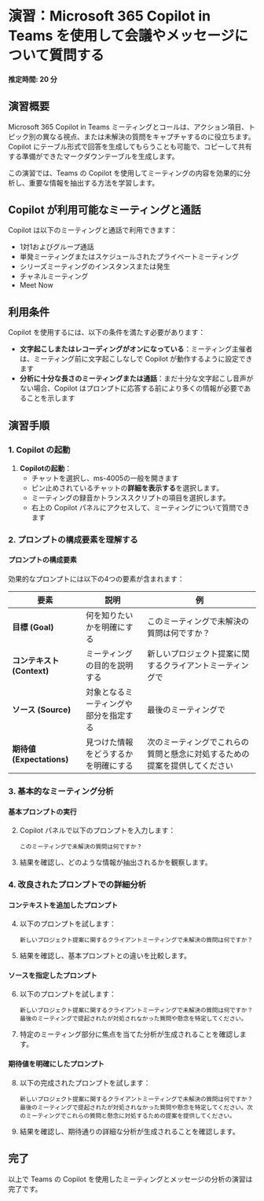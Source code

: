 # 演習：Microsoft 365 Copilot in Teams を使用して会議やメッセージについて質問する

#### 推定時間: 20 分

## 演習概要
Microsoft 365 Copilot in Teams ミーティングとコールは、アクション項目、トピック別の異なる視点、または未解決の質問をキャプチャするのに役立ちます。Copilot にテーブル形式で回答を生成してもらうことも可能で、コピーして共有する準備ができたマークダウンテーブルを生成します。

この演習では、Teams の Copilot を使用してミーティングの内容を効果的に分析し、重要な情報を抽出する方法を学習します。

## Copilot が利用可能なミーティングと通話

Copilot は以下のミーティングと通話で利用できます：

- 1対1およびグループ通話
- 単発ミーティングまたはスケジュールされたプライベートミーティング
- シリーズミーティングのインスタンスまたは発生
- チャネルミーティング
- Meet Now

## 利用条件

Copilot を使用するには、以下の条件を満たす必要があります：

- **文字起こしまたはレコーディングがオンになっている**：ミーティング主催者は、ミーティング前に文字起こしなしで Copilot が動作するように設定できます
- **分析に十分な長さのミーティングまたは通話**：まだ十分な文字起こし音声がない場合、Copilot はプロンプトに応答する前により多くの情報が必要であることを示します

## 演習手順

### 1. Copilot の起動

1. **Copilotの起動**：
   - チャットを選択し、ms-4005の一般を開きます
   - ピン止めされているチャットの**詳細を表示する**を選択します。
   - ミーティングの録音かトランススクリプトの項目を選択します。
   - 右上の Copilot パネルにアクセスして、ミーティングについて質問できます

### 2. プロンプトの構成要素を理解する

#### プロンプトの構成要素

効果的なプロンプトには以下の4つの要素が含まれます：

| 要素 | 説明 | 例 |
|------|------|-----|
| **目標 (Goal)** | 何を知りたいかを明確にする | このミーティングで未解決の質問は何ですか？ |
| **コンテキスト (Context)** | ミーティングの目的を説明する | 新しいプロジェクト提案に関するクライアントミーティングで |
| **ソース (Source)** | 対象となるミーティングや部分を指定する | 最後のミーティングで |
| **期待値 (Expectations)** | 見つけた情報をどうするかを明確にする | 次のミーティングでこれらの質問と懸念に対処するための提案を提供してください |

### 3. 基本的なミーティング分析

#### 基本プロンプトの実行

2. Copilot パネルで以下のプロンプトを入力します：
   ```
   このミーティングで未解決の質問は何ですか？
   ```

3. 結果を確認し、どのような情報が抽出されるかを観察します。

### 4. 改良されたプロンプトでの詳細分析

#### コンテキストを追加したプロンプト

4. 以下のプロンプトを試します：
   ```
   新しいプロジェクト提案に関するクライアントミーティングで未解決の質問は何ですか？
   ```

5. 結果を確認し、基本プロンプトとの違いを比較します。

#### ソースを指定したプロンプト

6. 以下のプロンプトを試します：
   ```
   新しいプロジェクト提案に関するクライアントミーティングで未解決の質問は何ですか？最後のミーティングで提起されたが対処されなかった質問や懸念を特定してください。
   ```

7. 特定のミーティング部分に焦点を当てた分析が生成されることを確認します。

#### 期待値を明確にしたプロンプト

8. 以下の完成されたプロンプトを試します：
   ```
   新しいプロジェクト提案に関するクライアントミーティングで未解決の質問は何ですか？最後のミーティングで提起されたが対処されなかった質問や懸念を特定してください。次のミーティングでこれらの質問と懸念に対処するための提案を提供してください。
   ```

9. 結果を確認し、期待通りの詳細な分析が生成されることを確認します。


## 完了

以上で Teams の Copilot を使用したミーティングとメッセージの分析の演習は完了です。
